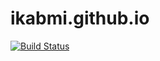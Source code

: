 # ikabmi.github.io

[![Build Status](https://travis-ci.com/ikabmi/ikabmi.github.io.svg?branch=dev)](https://travis-ci.com/ikabmi/ikabmi.github.io)
